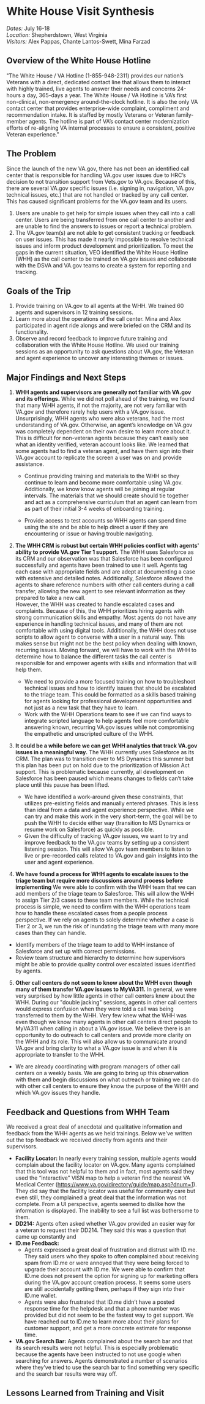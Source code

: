 # White House Visit Synthesis

*Dates:* July 16-18  
*Location:* Shepherdstown, West Virginia  
*Visitors:* Alex Pappas, Chante Lantos-Swett, Mina Farzad

## Overview of the White House Hotline

"The White House / VA Hotline (1-855-948-2311) provides our nation’s Veterans with a direct, dedicated contact line that allows them to interact with highly trained, live agents to answer their needs and concerns 24-hours a day, 365-days a year. The White House / VA Hotline is VA’s first non-clinical, non-emergency around-the-clock hotline. It is also the only VA contact center that provides enterprise-wide complaint, compliment and recommendation intake. It is staffed by mostly Veterans or Veteran family-member agents. The hotline is part of VA’s contact center modernization efforts of re-aligning VA internal processes to ensure a consistent, positive Veteran experience."

## The Problem

Since the launch of the new VA.gov, there has not been an identified call center that is responsible for handling VA.gov user issues due to HRC’s decision to not transition support from Vets.gov to VA.gov.  Because of this, there are several VA.gov specific issues (i.e. signing in, navigation, VA.gov technical issues, etc.) that are not handled or tracked by any call center. This has caused significant problems for the VA.gov team and its users.
1.	Users are unable to get help for simple issues when they call into a call center. Users are being transferred from one call center to another and are unable to find the answers to issues or report a technical problem.
2.	 The VA.gov team(s) are not able to get consistent tracking or feedback on user issues. This has made it nearly impossible to resolve technical issues and inform product development and prioritization. 
To meet the gaps in the current situation, VEO identified the White House Hotline (WHH) as the call center to be trained on VA.gov issues and collaborate with the DSVA and VA.gov teams to create a system for reporting and tracking.  

## Goals of the Trip
1.	Provide training on VA.gov to all agents at the WHH.  We trained 60 agents and supervisors in 12 training sessions.  
2.	Learn more about the operations of the call center. Mina and Alex participated in agent ride alongs and were briefed on the CRM and its functionality.  
3.	Observe and record feedback to improve future training and collaboration with the White House Hotline. We used our training sessions as an opportunity to ask questions about VA.gov, the Veteran and agent experience to uncover any interesting themes or issues.   

## Major Findings and Next Steps
1.	**WHH agents and supervisors are generally not familiar with VA.gov and its offerings.** While we did not poll ahead of the training, we found that many WHH agents, if not the majority, are not very familiar with VA.gov and therefore rarely help users with a VA.gov issue. Unsurprisingly, WHH agents who were also veterans, had the most understanding of VA.gov. Otherwise, an agent’s knowledge on VA.gov was completely dependent on their own desire to learn more about it. This is difficult for non-veteran agents because they can’t easily see what an identity verified, veteran account looks like. We learned that some agents had to find a veteran agent, and have them sign into their VA.gov account to replicate the screen a user was on and provide assistance. 

    * Continue providing training and materials to the WHH so they continue to learn and become more comfortable using VA.gov. Additionally, we know know agents will be joining at regular intervals. The materials that we should create should tie together and act as a comprehensive curriculum that an agent can learn from as part of their initial 3-4 weeks of onboarding training. 

    * Provide access to test accounts so WHH agents can spend time using the site and be able to help direct a user if they are encountering or issue or having trouble navigating.

2.	**The WHH CRM is robust but certain WHH policies conflict with agents' ability to provide VA.gov Tier 1 support.**  The WHH uses Salesforce as its CRM and our observation was that Salesforce has been configured successfully and agents have been trained to use it well. Agents tag each case with appropriate fields and are adept at documenting a case with extensive and detailed notes. Additionally, Salesforce allowed the agents to share reference numbers with other call centers during a call transfer, allowing the new agent to see relevant information as they prepared to take a new call.   
However, the WHH was created to handle escalated cases and complaints. Because of this, the WHH prioritizes hiring agents with strong communication skills and empathy. Most agents do not have any experience in handling technical issues, and many of them are not comfortable with using digital tools. Additionally, the WHH does not use scripts to allow agent to converse with a user in a natural way. This makes sense but might not be the best policy when dealing with known, recurring issues. Moving forward, we will have to work with the WHH to determine how to balance the different tasks the call center is responsible for and empower agents with skills and information that will help them. 

    * We need to provide a more focused training on how to troubleshoot technical issues and how to identify issues that should be escalated to the triage team. This could be formatted as a skills based training for agents looking for professional development opportunities and not just as a new task that they have to learn. 
    * Work with the WHH Operations team to see if we can find ways to integrate scripted language to help agents feel more comfortable answering known, recurring VA.gov issues while not compromising the empathetic and unscripted culture of the WHH.
    
3.	**It could be a while before we can get WHH analytics that track VA.gov issues in a meaningful way.** The WHH currently uses Salesforce as its CRM. The plan was to transition over to MS Dynamics this summer but this plan has been put on hold due to the prioritization of Mission Act support. This is problematic because currently, all development on Salesforce has been paused which means changes to fields can’t take place until this pause has been lifted. 

    * We have identified a work-around given these constraints, that utilizes pre-existing fields and manually entered phrases. This is less than ideal from a data and agent experience perspective. While we can try and make this work in the very short-term, the goal will be to push the WHH to decide either way (transition to MS Dynamics or resume work on Salesforce) as quickly as possible.
    * Given the difficulty of tracking VA.gov issues, we want to try and improve feedback to the VA.gov teams by setting up a consistent listening session. This will allow VA.gov team members to listen to live or pre-recorded calls related to VA.gov and gain insights into the user and agent experience. 
    
4.	**We have found a process for WHH agents to escalate issues to the triage team but require more discussions around process before implementing** We were able to confirm with the WHH team that we can add members of the triage team to Salesforce. This will allow the WHH to assign Tier 2/3 cases to these team members. While the technical process is simple, we need to confirm with the WHH operations team how to handle these escalated cases from a people process perspective. If we rely on agents to solely determine whether a case is Tier 2 or 3, we run the risk of inundating the triage team with many more cases than they can handle. 
   * Identify members of the triage team to add to WHH instance of Salesforce and set up with correct permissions. 
   * Review team structure and hierarchy to determine how supervisors might be able to provide quality control over escalated issues identified by agents. 
    
5.	**Other call centers do not seem to know about the WHH even though many of them transfer VA.gov issues to MyVA311.** In general, we were very surprised by how little agents in other call centers knew about the WHH. During our "double jacking" sessions, agents in other call centers would express confusion when they were told a call was being transferred to them by the WHH. Very few knew what the WHH was even though we know many agents in other call centers direct people to MyVA311 when calling in about a VA.gov issue. We believe there is an opportunity to do outreach to call centers and provide more clarity on the WHH and its role. This will also allow us to communicate around VA.gov and bring clarity to what a VA.gov issue is and when it is appropriate to transfer to the WHH. 
   * We are already coordinating with program managers of other call centers on a weekly basis. We are going to bring up this observation with them and begin discussions on what outreach or training we can do with other call centers to ensure they know the purpose of the WHH and which VA.gov issues they handle. 

## Feedback and Questions from WHH Team
We received a great deal of anecdotal and qualitative information and feedback from the WHH agents as we held trainings. Below we've written out the top feedback we received directly from agents and their supervisors. 

* **Facility Locator:** In nearly every training session, multiple agents would complain about the facility locator on VA.gov. Many agents complained that this tool was not helpful to them and in fact, most agents said they used the “interactive” VISN map to help a veteran find the nearest VA Medical Center (https://www.va.gov/directory/guide/map.asp?dnum=1). They did say that the facility locator was useful for community care but even still, they complained a great deal that the information was not complete. From a UI perspective, agents seemed to dislike how the information is displayed. The inability to see a full list was bothersome to them. 
* **DD214:** Agents often asked whether VA.gov provided an easier way for a veteran to request their DD214. They said this was a question that came up constantly and 
* **ID.me Feedback:**
    * Agents expressed a great deal of frustration and distrust with ID.me. They said users who they spoke to often complained about receiving spam from ID.me or were annoyed that they were being forced to upgrade their account with ID.me. We were able to confirm that ID.me does not present the option for signing up for marketing offers during the VA.gov account creation process. It seems some users are still accidentally getting them, perhaps if they sign into their ID.me wallet. 
    * Agents were also frustrated that ID.me didn’t have a posted response time for the helpdesk and that a phone number was provided but did not seem to be the fastest way to get support. We have reached out to ID.me to learn more about their plans for customer support, and get a more concrete estimate for response time. 
* **VA.gov Search Bar:** Agents complained about the search bar and that its search results were not helpful. This is especially problematic because the agents have been instructed to not use google when searching for answers. Agents demonstrated a number of scenarios where they’ve tried to use the search bar to find something very specific and the search bar results were way off. 

## Lessons Learned from Training and Visit 


